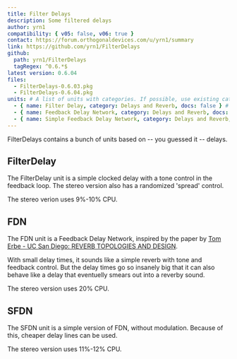 ```yaml
---
title: Filter Delays
description: Some filtered delays
author: yrn1
compatibility: { v05: false, v06: true }
contact: https://forum.orthogonaldevices.com/u/yrn1/summary
link: https://github.com/yrn1/FilterDelays
github:
  path: yrn1/FilterDelays
  tagRegex: ^0.6.*$
latest version: 0.6.04
files:
  - FilterDelays-0.6.03.pkg
  - FilterDelays-0.6.04.pkg
units: # A list of units with categories. If possible, use existing categories unless you have something that deserves its own
  - { name: Filter Delay, category: Delays and Reverb, docs: false } # Object with two required keys: name and category. "docs" is optional: if set to true, then you can link to a dedicated documentation page in /content/docs/my-project/name-of-unit.md
  - { name: Feedback Delay Network, category: Delays and Reverb, docs: false }
  - { name: Simple Feedback Delay Network, category: Delays and Reverb, docs: false }
---
```


FilterDelays contains a bunch of units based on -- you guessed it -- delays.

## FilterDelay

The FilterDelay unit is a simple clocked delay with a tone control in the feedback loop. The stereo version also has a randomized 'spread' control.

The stereo verion uses 9%-10% CPU.

## FDN

The FDN unit is a Feedback Delay Network, inspired by the paper by [Tom Erbe - UC San Diego: REVERB TOPOLOGIES AND DESIGN](http://tre.ucsd.edu/wordpress/wp-content/uploads/2018/10/reverbtopo.pdf).

With small delay times, it sounds like a simple reverb with tone and feedback control. But the delay times go so insanely big that it can also behave like a delay that eventuelly smears out into a reverby sound.

The stereo version uses 20% CPU.

<youtube :video-id="'cX_T2rWy1HM'"></youtube>

## SFDN

The SFDN unit is a simple version of FDN, without modulation. Because of this, cheaper delay lines can be used.

The stereo version uses 11%-12% CPU.